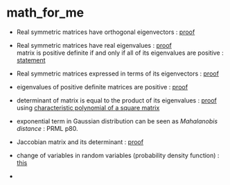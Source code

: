 # math_for_me #


- Real symmetric matrices have orthogonal eigenvectors : 
[proof](https://math.stackexchange.com/questions/82467/eigenvectors-of-real-symmetric-matrices-are-orthogonal)

- Real symmetric matrices have real eigenvalues : 
[proof](http://pi.math.cornell.edu/~jerison/math2940/real-eigenvalues.pdf) <br>
matrix is positive definite if and only if all of its eigenvalues are positive :
[statement](https://en.wikipedia.org/wiki/Definiteness_of_a_matrix#Eigenvalues)


- Real symmetric matrices expressed in terms of its eigenvectors : 
[proof](https://math.stackexchange.com/questions/331826/expressing-a-matrix-as-an-expansion-of-its-eigenvalues)

- eigenvalues of positive definite matrices are positive : 
[proof](https://yutsumura.com/positive-definite-real-symmetric-matrix-and-its-eigenvalues/)

- determinant of matrix is equal to the product of its eigenvalues : 
[proof](https://math.stackexchange.com/questions/507641/show-that-the-determinant-of-a-is-equal-to-the-product-of-its-eigenvalues) 
using [characteristic polynomial of a square matrix](https://en.wikipedia.org/wiki/Characteristic_polynomial)

- exponential term in Gaussian distribution can be seen as *Mahalanobis distance* : 
PRML p80.

- Jaccobian matrix and its determinant : 
[proof](https://en.wikipedia.org/wiki/Jacobian_matrix_and_determinant)

- change of variables in random variables (probability density function) : 
[this](https://en.wikipedia.org/wiki/Probability_density_function#Dependent_variables_and_change_of_variables)

- 

